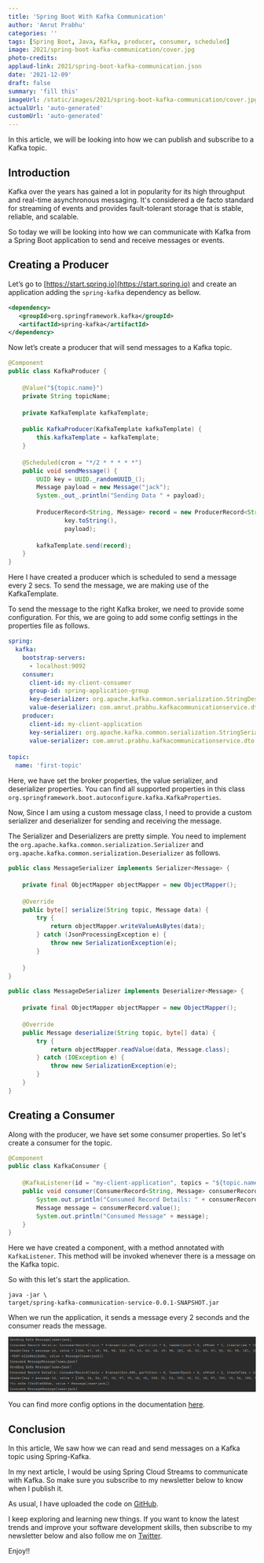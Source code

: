 ```yaml
---
title: 'Spring Boot With Kafka Communication'
author: 'Amrut Prabhu'
categories: ''
tags: [Spring Boot, Java, Kafka, producer, consumer, scheduled]
image: 2021/spring-boot-kafka-communication/cover.jpg
photo-credits:
applaud-link: 2021/spring-boot-kafka-communication.json
date: '2021-12-09'
draft: false
summary: 'fill this'
imageUrl: /static/images/2021/spring-boot-kafka-communication/cover.jpg
actualUrl: 'auto-generated'
customUrl: 'auto-generated'
---
```


In this article, we will be looking into how we can publish and subscribe to a Kafka topic.

## Introduction

Kafka over the years has gained a lot in popularity for its high throughput and real-time asynchronous messaging. It's considered a de facto standard for streaming of events and provides fault-tolerant storage that is stable, reliable, and scalable.

So today we will be looking into how we can communicate with Kafka from a Spring Boot application to send and receive messages or events.

## Creating a Producer

Let’s go to [https://start.spring.io](https://start.spring.io) and create an application adding the `spring-kafka` dependency as bellow.

```xml
<dependency>
   <groupId>org.springframework.kafka</groupId>
   <artifactId>spring-kafka</artifactId>
</dependency>
```

Now let’s create a producer that will send messages to a Kafka topic.

```java
@Component
public class KafkaProducer {

    @Value("${topic.name}")
    private String topicName;

    private KafkaTemplate kafkaTemplate;

    public KafkaProducer(KafkaTemplate kafkaTemplate) {
        this.kafkaTemplate = kafkaTemplate;
    }

    @Scheduled(cron = "*/2 * * * * *")
    public void sendMessage() {
        UUID key = UUID._randomUUID_();
        Message payload = new Message("jack");
        System._out_.println("Sending Data " + payload);

        ProducerRecord<String, Message> record = new ProducerRecord<String, Message>(topicName,
                key.toString(),
                payload);

        kafkaTemplate.send(record);
    }
}
```

Here I have created a producer which is scheduled to send a message every 2 secs. To send the message, we are making use of the KafkaTemplate.

To send the message to the right Kafka broker, we need to provide some configuration. For this, we are going to add some config settings in the properties file as follows.

```yaml
spring:
  kafka:
    bootstrap-servers:
      - localhost:9092
    consumer:
      client-id: my-client-consumer
      group-id: spring-application-group
      key-deserializer: org.apache.kafka.common.serialization.StringDeserializer
      value-deserializer: com.amrut.prabhu.kafkacommunicationservice.dto.converters.MessageDeSerializer
    producer:
      client-id: my-client-application
      key-serializer: org.apache.kafka.common.serialization.StringSerializer
      value-serializer: com.amrut.prabhu.kafkacommunicationservice.dto.converters.MessageSerializer

topic:
  name: 'first-topic'
```

Here, we have set the broker properties, the value serializer, and deserializer properties. You can find all supported properties in this class `org.springframework.boot.autoconfigure.kafka.KafkaProperties`.

Now, Since I am using a custom message class, I need to provide a custom serializer and deserializer for sending and receiving the message.

The Serializer and Deserializers are pretty simple. You need to implement the `org.apache.kafka.common.serialization.Serializer` and `org.apache.kafka.common.serialization.Deserializer` as follows.

```java
public class MessageSerializer implements Serializer<Message> {

    private final ObjectMapper objectMapper = new ObjectMapper();

    @Override
    public byte[] serialize(String topic, Message data) {
        try {
            return objectMapper.writeValueAsBytes(data);
        } catch (JsonProcessingException e) {
            throw new SerializationException(e);
        }

    }
}
```

```java
public class MessageDeSerializer implements Deserializer<Message> {

    private final ObjectMapper objectMapper = new ObjectMapper();

    @Override
    public Message deserialize(String topic, byte[] data) {
        try {
            return objectMapper.readValue(data, Message.class);
        } catch (IOException e) {
            throw new SerializationException(e);
        }
    }
}
```

## Creating a Consumer

Along with the producer, we have set some consumer properties. So let's create a consumer for the topic.

```java
@Component
public class KafkaConsumer {

    @KafkaListener(id = "my-client-application", topics = "${topic.name}")
    public void consumer(ConsumerRecord<String, Message> consumerRecord) {
        System.out.println("Consumed Record Details: " + consumerRecord);
        Message message = consumerRecord.value();
        System.out.println("Consumed Message" + message);
    }
}
```

Here we have created a component, with a method annotated with `KafkaListener`. This method will be invoked whenever there is a message on the Kafka topic.

So with this let's start the application.

```shell
java -jar \
target/spring-kafka-communication-service-0.0.1-SNAPSHOT.jar
```

When we run the application, it sends a message every 2 seconds and the consumer reads the message.

![Spring Kafka Integration](/static/images/2021/spring-boot-kafka-communication/spring-kafka-integration.png)

You can find more config options in the documentation [here](https://docs.spring.io/spring-kafka/docs/current/reference/html/#container-props).

## Conclusion

In this article, We saw how we can read and send messages on a Kafka topic using Spring-Kafka.

In my next article, I would be using Spring Cloud Streams to communicate with Kafka. So make sure you subscribe to my newsletter below to know when I publish it.

As usual, I have uploaded the code on [GitHub](https://github.com/amrutprabhu/kafka-workouts/tree/master/spring-kafka-communication-service).

I keep exploring and learning new things. If you want to know the latest trends and improve your software development skills, then subscribe to my newsletter below and also follow me on [Twitter](https://twitter.com/amrutprabhu42).

Enjoy!!
